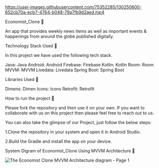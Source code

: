 
https://user-images.githubusercontent.com/75352285/130250600-652cb70a-ecb7-4764-b048-79a7fb9d2aed.mp4



Economist_Clone 📱


An app that provides weekly news items as well as important events & happenings from around the globe published digitally.

Technology Stack Used 📲

In this project we have used the following tech stack.

Java: Java
Android: Android
Firebase: Firebase
Kotlin: Kotlin
Room: Room
MVVM: MVVM
Livedata: Livedata
Spring Boot: Spring Boot

Libraries Used 🌟


Dimens: Dimen
Icons: Icons
Retrofit: Retrofit

How to run the project 📑


Please fork the repository and then use it on your own. If you want to collaborate with us on this project then please feel free to reach out to us.

You can also take the glimpse of our Project, just follow the below steps:

1.Clone the repository in your system and open it in Android Studio.

2.Build the Gradle and install the app on your device.


System Digram of Economist_Clone Using MVVM Architecture 📱

![The Economist Clone MVVM Architecture diagram - Page 1](https://user-images.githubusercontent.com/75352285/130227382-818d0707-5f94-4020-99ff-6f7d8e133733.jpeg)










